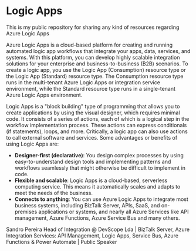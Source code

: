# Logic Apps
This is my public repository for sharing any kind of resources regarding Azure Logic Apps

Azure Logic Apps is a cloud-based platform for creating and running automated logic app workflows that integrate your apps, data, services, and systems. With this platform, you can develop highly scalable integration solutions for your enterprise and business-to-business (B2B) scenarios. To create a logic app, you use the Logic App (Consumption) resource type or the Logic App (Standard) resource type. The Consumption resource type runs in the multi-tenant Azure Logic Apps or integration service environment, while the Standard resource type runs in a single-tenant Azure Logic Apps environment.

Logic Apps is a "block building" type of programming that allows you to create applications by using the visual designer, which requires minimal code. It consists of a series of actions, each of which is a logical step in the workflow implementation process. These actions can express conditionals (if statements), loops, and more. Critically, a logic app can also use actions to call external software and services.
Some advantages or benefits of using Logic Apps are: 
 * **Designer-first (declarative)**: You design complex processes by using easy-to-understand design tools and implementing patterns and workflows seamlessly that might otherwise be difficult to implement in code.
 * **Flexible and scalable**: Logic Apps is a cloud-based, serverless computing service. This means it automatically scales and adapts to meet the needs of the business.
 * **Connects to anything**: You can use Azure Logic Apps to integrate most business systems, including BizTalk Server, APIs, SaaS, and on-premises applications or systems, and nearly all Azure Services like API management, Azure Functions, Azure Service Bus and many others.

Sandro Pereira
Head of Integration @ DevScope Lda | BizTalk Server, Azure Integration Services: API Management, Logic Apps, Service Bus, Azure Functions & Power Automate | Public Speaker